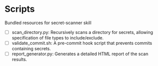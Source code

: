 # Scripts

Bundled resources for secret-scanner skill

- [ ] scan_directory.py: Recursively scans a directory for secrets, allowing specification of file types to include/exclude.
- [ ] validate_commit.sh: A pre-commit hook script that prevents commits containing secrets.
- [ ] report_generator.py: Generates a detailed HTML report of the scan results.

